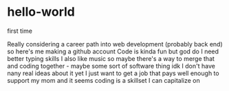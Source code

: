 # hello-world
first time

Really considering a career path into web development (probably back end) so here's me making a github account
Code is kinda fun but god do I need better typing skills
I also like music so maybe there's a way to merge that and coding together - maybe some sort of software thing idk I don't have nany real ideas about it yet
I just want to get a job that pays well enough to support my mom and it seems coding is a skillset I can capitalize on
